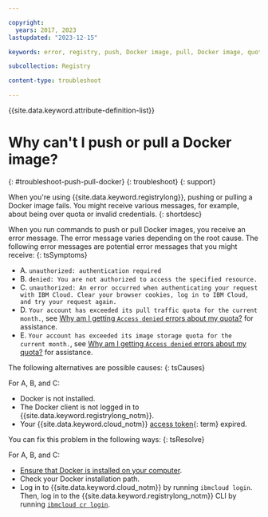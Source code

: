 ```yaml
---

copyright:
  years: 2017, 2023
lastupdated: "2023-12-15"

keywords: error, registry, push, Docker image, pull, Docker image, quota, pricing plan, pull traffic, storage quota

subcollection: Registry

content-type: troubleshoot

---
```


{{site.data.keyword.attribute-definition-list}}

# Why can't I push or pull a Docker image?
{: #troubleshoot-push-pull-docker}
{: troubleshoot}
{: support}

When you're using {{site.data.keyword.registrylong}}, pushing or pulling a Docker image fails. You might receive various messages, for example, about being over quota or invalid credentials.
{: shortdesc}

When you run commands to push or pull Docker images, you receive an error message. The error message varies depending on the root cause. The following error messages are potential error messages that you might receive:
{: tsSymptoms}

- A. `unauthorized: authentication required`
- B. `denied: You are not authorized to access the specified resource.`
- C. `unauthorized: An error occurred when authenticating your request with IBM Cloud. Clear your browser cookies, log in to IBM Cloud, and try your request again.`
- D. `Your account has exceeded its pull traffic quota for the current month.`, see [Why am I getting `Access denied` errors about my quota?](/docs/Registry?topic=Registry-troubleshoot-quota) for assistance.
- E. `Your account has exceeded its image storage quota for the current month.`, see [Why am I getting `Access denied` errors about my quota?](/docs/Registry?topic=Registry-troubleshoot-quota) for assistance.

The following alternatives are possible causes:
{: tsCauses}

For A, B, and C:

- Docker is not installed.
- The Docker client is not logged in to {{site.data.keyword.registrylong_notm}}.
- Your {{site.data.keyword.cloud_notm}} [access token](x2113001){: term} expired.

You can fix this problem in the following ways:
{: tsResolve}

For A, B, and C:

- [Ensure that Docker is installed on your computer](/docs/Registry?topic=Registry-getting-started#gs_registry_cli_install).
- Check your Docker installation path.
- Log in to {{site.data.keyword.cloud_notm}} by running `ibmcloud login`. Then, log in to the {{site.data.keyword.registrylong_notm}} CLI by running [`ibmcloud cr login`](/docs/Registry?topic=Registry-containerregcli#bx_cr_login).
